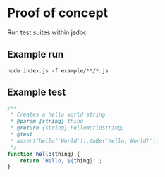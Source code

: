 # Proof of concept

Run test suites within jsdoc

## Example run

```
node index.js -f example/**/*.js
```

## Example test

```js
/**
 * Creates a hello world string
 * @param {string} thing
 * @return {string} helloWorldString;
 * @test
 * assert(hello('World')).toBe('Hello, World!');
 */
function hello(thing) {
	return `Hello, ${thing}!`;
}
```
